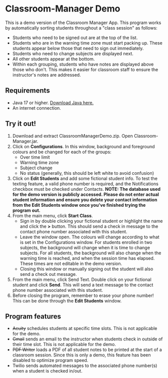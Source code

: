 # Classroom-Manager Demo
This is a demo version of the Classroom Manager App.  This program works by automatically sorting students throughout a "class session" as follows:
- Students who need to be signed out are at the top of the list.
- Students who are in the warning time zone must start packing up.  These students appear below those that need to sign out immediately.
- Students who need to change subjects are displayed next.
- All other students appear at the bottom.
- Within each grouping, students who have notes are displayed above those who don't.  This makes it easier for classroom staff to ensure the instructor's notes are addressed. 

## Requirements
- Java 17 or higher.  [Download Java here.](https://www.oracle.com/ca-en/java/technologies/downloads/)
- An internet connection.

## Try it out!
1. Download and extract ClassroomManagerDemo.zip.  Open Classroom-Manager.jar.
2. Click on **Configurations**.  In this window, background and foreground colours and be changed for each of the groups:
    -  Over time limit
    -  Warning time zone
    -  Subject change
    -  No status (generally, this should be left white to avoid confusion)
3. Click on **Edit Students** and add some fictional student info.  To test the texting feature, a valid phone number is required, and the Notifications checkbox must be checked under Contacts.  **NOTE: The database used for the demo version is publicly accessed.  Please do not enter actual student information and ensure you delete your contact information from the Edit Students window once you've finished trying the program out.**
4. From the main menu, click **Start Class**.
    - Sign in by double clicking  your fictional student or highlight the name and click the **>** button.  This should send a check in message to the contact phone number associated with this student.
    - Leave the window open.  The colours will change according to what is set in the Configurations window.  For students enrolled in two subjects, the background will change when it is time to change subjects.  For all students, the background will also change when the warning time is reached, and when the session time has elapsed.  These times are not editable in the demo version.
    - Closing this window or manually signing out the student will also send a check out message.
5.  From the main menu, click Send Text.  Double click on your fictional student and click **Send**.  This will send a text message to the contact phone number associated with this student.
6.  Before closing the program, remember to erase your phone number!  This can be done through the **Edit Students** window.

## Program features
- ~~Acuity~~ schedules students at specific time slots.  This is not applicable for the demo.
- ~~Gmail~~ sends an email to the instructor when students check in outside of their time slot.  This is not applicable for the demo.
- ~~PDF Writer~~ loads a PDF of all student notes to be printed at the start of a classroom session.  Since this is only a demo, this feature has been disabled to optimize program speed.
- Twilio sends automated messages to the associated phone number(s) when a student is checked in/out.
